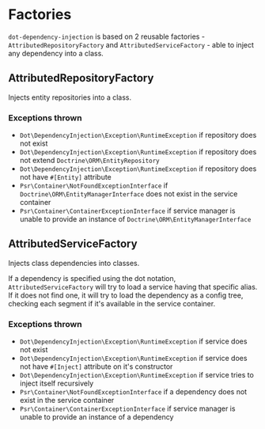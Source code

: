 # Factories

`dot-dependency-injection` is based on 2 reusable factories - `AttributedRepositoryFactory`
and `AttributedServiceFactory` - able to inject any dependency into a class.

## AttributedRepositoryFactory

Injects entity repositories into a class.

### Exceptions thrown

- `Dot\DependencyInjection\Exception\RuntimeException` if repository does not exist
- `Dot\DependencyInjection\Exception\RuntimeException` if repository does not extend `Doctrine\ORM\EntityRepository`
- `Dot\DependencyInjection\Exception\RuntimeException` if repository does not have `#[Entity]` attribute
- `Psr\Container\NotFoundExceptionInterface` if `Doctrine\ORM\EntityManagerInterface` does not exist in the service
  container
- `Psr\Container\ContainerExceptionInterface` if service manager is unable to provide an instance
  of `Doctrine\ORM\EntityManagerInterface`

## AttributedServiceFactory

Injects class dependencies into classes.

If a dependency is specified using the dot notation, `AttributedServiceFactory` will try to load a service having that
specific alias.
If it does not find one, it will try to load the dependency as a config tree, checking each segment if it's available in
the service container.

### Exceptions thrown

- `Dot\DependencyInjection\Exception\RuntimeException` if service does not exist
- `Dot\DependencyInjection\Exception\RuntimeException` if service does not have `#[Inject]` attribute on it's
  constructor
- `Dot\DependencyInjection\Exception\RuntimeException` if service tries to inject itself recursively
- `Psr\Container\NotFoundExceptionInterface` if a dependency does not exist in the service container
- `Psr\Container\ContainerExceptionInterface` if service manager is unable to provide an instance of a dependency
